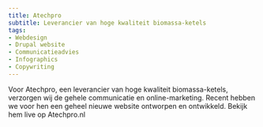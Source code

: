 ```yaml
---
title: Atechpro
subtitle: Leverancier van hoge kwaliteit biomassa-ketels
tags:
- Webdesign
- Drupal website
- Communicatieadvies
- Infographics
- Copywriting
---
```


Voor Atechpro, een leverancier van hoge kwaliteit biomassa-ketels, verzorgen wij de gehele communicatie en online-marketing. Recent hebben we voor hen een geheel nieuwe website ontworpen en ontwikkeld. Bekijk hem live op Atechpro.nl
